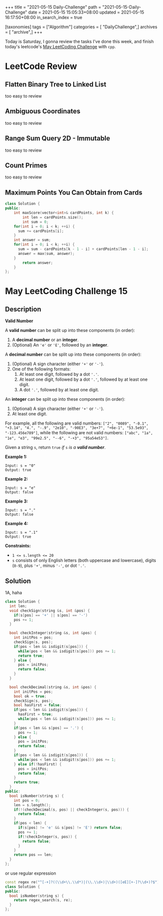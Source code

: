 +++
title = "2021-05-15 Daily-Challenge"
path = "2021-05-15-Daily-Challenge"
date = 2021-05-15 15:05:33+08:00
updated = 2021-05-15 16:17:50+08:00
in_search_index = true

[taxonomies]
tags = ["Algorithm"]
categories = [ "DailyChallenge",]
archives = [ "archive",]
+++

Today is Saturday, I gonna review the tasks I've done this week, and finish today's leetcode's [May LeetCoding Challenge](https://leetcode.com/explore/challenge/card/may-leetcoding-challenge-2021/599/week-2-may-8th-may-14th/3744/) with `cpp`.

<!-- more -->

# LeetCode Review

## Flatten Binary Tree to Linked List

too easy to review

## Ambiguous Coordinates

too easy to review

## Range Sum Query 2D - Immutable

too easy to review

## Count Primes

too easy to review

## Maximum Points You Can Obtain from Cards

``` cpp
class Solution {
public:
	int maxScore(vector<int>& cardPoints, int k) {
		int len = cardPoints.size();
		int sum = 0;
    for(int i = 0; i < k; ++i) {
      sum += cardPoints[i];
    }
    int answer = sum;
    for(int i = 0; i < k; ++i) {
      sum = sum - cardPoints[k - 1 - i] + cardPoints[len - 1 - i];
      answer = max(sum, answer);
    }
		return answer;
	}
};
```

# May LeetCoding Challenge 15

## Description

**Valid Number**

A **valid number** can be split up into these components (in order):

1. A **decimal number** or an **integer**.
2. (Optional) An `'e'` or `'E'`, followed by an **integer**.

A **decimal number** can be split up into these components (in order):

1. (Optional) A sign character (either `'+'` or `'-'`).
2. One of the following formats:
   1. At least one digit, followed by a dot `'.'`.
   2. At least one digit, followed by a dot `'.'`, followed by at least one digit.
   3. A dot `'.'`, followed by at least one digit.

An **integer** can be split up into these components (in order):

1. (Optional) A sign character (either `'+'` or `'-'`).
2. At least one digit.

For example, all the following are valid numbers: `["2", "0089", "-0.1", "+3.14", "4.", "-.9", "2e10", "-90E3", "3e+7", "+6e-1", "53.5e93", "-123.456e789"]`, while the following are not valid numbers: `["abc", "1a", "1e", "e3", "99e2.5", "--6", "-+3", "95a54e53"]`.

Given a string `s`, return `true` *if* `s` *is a **valid number***.

 

**Example 1:**

```
Input: s = "0"
Output: true
```

**Example 2:**

```
Input: s = "e"
Output: false
```

**Example 3:**

```
Input: s = "."
Output: false
```

**Example 4:**

```
Input: s = ".1"
Output: true
```

 

**Constraints:**

- `1 <= s.length <= 20`
- `s` consists of only English letters (both uppercase and lowercase), digits (`0-9`), plus `'+'`, minus `'-'`, or dot `'.'`.

## Solution

1A, haha

``` cpp
class Solution {
  int len;
  void checkSign(string &s, int &pos) {
    if(s[pos] == '+' || s[pos] == '-')
    pos += 1;
  }

  bool checkInteger(string &s, int &pos) {
    int initPos = pos;
    checkSign(s, pos);
    if(pos < len && isdigit(s[pos])) {
      while(pos < len && isdigit(s[pos])) pos += 1;
      return true;
    } else {
      pos = initPos;
      return false;
    }
  }

  bool checkDecimal(string &s, int &pos) {
    int initPos = pos;
    bool ok = true;
    checkSign(s, pos);
    bool hasFirst = false;
    if(pos < len && isdigit(s[pos])) {
      hasFirst = true;
      while(pos < len && isdigit(s[pos])) pos += 1;
    }
    if(pos < len && s[pos] == '.') {
      pos += 1;
    } else {
      pos = initPos;
      return false;
    }
    if(pos < len && isdigit(s[pos])) {
      while(pos < len && isdigit(s[pos])) pos += 1;
    } else if(!hasFirst) {
      pos = initPos;
      return false;
    }
    return true;
  }  
public:
  bool isNumber(string s) {
    int pos = 0;
    len = s.length();
    if(!(checkDecimal(s, pos) || checkInteger(s, pos))) {
      return false;
    }
    if(pos < len) {
      if(s[pos] != 'e' && s[pos] != 'E') return false;
      pos += 1;
      if(!checkInteger(s, pos)) {
        return false;
      }
    }
    return pos == len;
  }
};
```

or use regular expression

``` cpp
const regex re("^[-+]?((\\d+\\.\\d*)|(\\.\\d+)|\\d+)([eE][+-]?\\d+)?$");
class Solution {
public:
  bool isNumber(string s) {
    return regex_search(s, re);
  }
};
```
